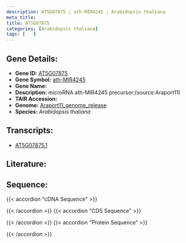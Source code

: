 ```yaml
---
description: AT5G07875 ; ath-MIR4245 ; Arabidopsis thaliana
meta_title:
title: AT5G07875
categories: [Arabidopsis thaliana]
tags: [   ]
---
```


## Gene Details:
- **Gene ID:** [AT5G07875](https://www.arabidopsis.org/locus?name=AT5G07875)
- **Gene Symbol:** <u>ath-MIR4245</u>
- **Gene Name:** 
- **Description:**   microRNA ath-MIR4245 precursor;(source:Araport11)
- **TAIR Accession:** 
- **Genome:** [Araport11_genome_release](https://www.arabidopsis.org/download/list?dir=Genes%2FAraport11_genome_release)
- **Species:** *Arabidopsis thaliana*

## Transcripts:
   -  [AT5G07875.1](https://www.arabidopsis.org/gene?name=AT5G07875.1)
## Literature:
## Sequence:
{{< accordion "cDNA Sequence" >}}

{{< /accordion >}}
{{< accordion "CDS Sequence" >}}

{{< /accordion >}}
{{< accordion "Protein Sequence" >}}

{{< /accordion >}}
